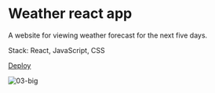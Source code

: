# Weather react app

A website for viewing weather forecast for the next five days.

Stack: React, JavaScript, CSS

[Deploy](https://hapikus.github.io/weather-app/)

![03-big](https://user-images.githubusercontent.com/84094895/235650615-5083b91d-c18c-4797-a975-4775c617f1ee.jpg)
